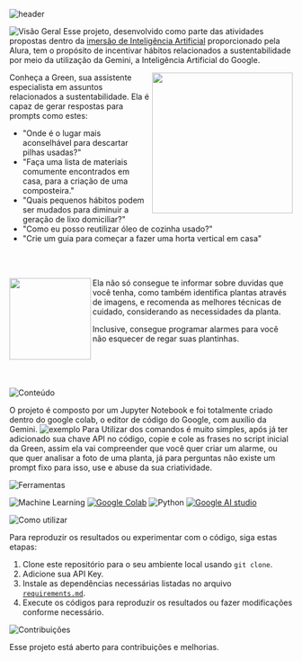 ![header](https://github.com/Thamine-sumaya/Projeto-APoIar/assets/160533319/da201775-33be-4d96-a35e-ae1784d8f8fe)

![Visão Geral](https://github.com/Thamine-sumaya/Projeto-APoIar/assets/160533319/cd19e88a-9630-4d4f-8cbe-baf5fd7aa56b)
Esse projeto, desenvolvido como parte das atividades propostas dentro da [imersão de Inteligência Artificial](https://github.com/Thamine-sumaya/Alura-Artificial-Intelligence/tree/main) proporcionado pela Alura, tem o propósito de incentivar hábitos relacionados a sustentabilidade por meio da utilização da Gemini, a Inteligência Artificial do Google. 
<div >
  <a >
   <img src="https://github.com/Thamine-sumaya/Projeto-APoIar/assets/160533319/822a821d-16d6-4d5e-9dfa-ba2895155aa6" width="250" align = "right" >
</a>
  <p align = "left"> Conheça a Green, sua assistente especialista em assuntos relacionados a sustentabilidade. Ela é capaz de gerar respostas para prompts como estes: </p>
  <ul>
    <li>"Onde é o lugar mais aconselhável para descartar pilhas usadas?"</li>
    <li>"Faça uma lista de materiais comumente encontrados em casa, para a criação de uma composteira."</li>
    <li>"Quais pequenos hábitos podem ser mudados para diminuir a geração de lixo domiciliar?"</li>
    <li>"Como eu posso reutilizar óleo de cozinha usado?"</li>
    <li>"Crie um guia para começar a fazer uma horta vertical em casa"</li>
  </ul>
</div>
<br>
<br>

<div >
  <a >
   <img src="https://github.com/Thamine-sumaya/Projeto-APoIar/assets/160533319/822ef50f-926f-4aaa-9df7-e166f206ff28" width="145" align = "left" >
</a>
  <p align = "left" text-align = "center" >Ela não só consegue te informar sobre duvidas que você tenha, como também identifica plantas através de imagens, e recomenda as melhores técnicas de cuidado, considerando as necessidades da planta. </p>
  <p> Inclusive, consegue programar alarmes para você não esquecer de regar suas plantinhas.</p>
</div>
<br>
<br>
<br>

![Conteúdo](https://github.com/Thamine-sumaya/Projeto-APoIar/assets/160533319/e8dbf21b-323a-4eb0-98fa-ff5c6604c41a)

O projeto é composto por um Jupyter Notebook e foi totalmente criado dentro do google colab, o editor de código do Google, com auxílio da Gemini.
![exemplo](https://github.com/Thamine-sumaya/Projeto-Sustentar/assets/160533319/272d25fb-a831-4ab6-8b5c-f959a6fff05c)
Para Utilizar dos comandos é muito simples, após já ter adicionado sua chave API no código, copie e cole as frases no script inicial da Green, assim ela vai compreender que você quer criar um alarme, ou que quer analisar a foto de uma planta, já para perguntas não existe um prompt fixo para isso, use e abuse da sua criatividade.


![Ferramentas](https://github.com/Thamine-sumaya/Projeto-APoIar/assets/160533319/7e3ac53d-73bc-4abe-85e1-f9bca58e23ef)

![Machine Learning](https://img.shields.io/badge/Gemini-000000?style=for-the-badge&logo=googlebard&logoColor=8DF121)
[![Google Colab](https://img.shields.io/badge/Colab-4796E4?style=for-the-badge&logo=googlecolab&color=000000)](https://colab.google)
![Python](https://img.shields.io/badge/python-000000?style=for-the-badge&logo=python&logoColor=8DF121)
[![Google AI studio](https://img.shields.io/badge/studio-000000?style=for-the-badge&logo=google&logoColor=8DF121)](https://aistudio.google.com/app/prompts/new_chat)

![Como utilizar](https://github.com/Thamine-sumaya/Projeto-APoIar/assets/160533319/a56ed6d5-c084-469c-b4ab-1a0290be1744)

Para reproduzir os resultados ou experimentar com o código, siga estas etapas:

1. Clone este repositório para o seu ambiente local usando `git clone`.
2. Adicione sua API Key.
3. Instale as dependências necessárias listadas no arquivo [`requirements.md`](https://github.com/Thamine-sumaya/Projeto-Sustentar/blob/main/requirements.md).
4. Execute os códigos para reproduzir os resultados ou fazer modificações conforme necessário.

![Contribuições](https://github.com/Thamine-sumaya/Projeto-APoIar/assets/160533319/992fbed8-fbcf-430b-b6be-c737cd0da21f)

Esse projeto está aberto para contribuições e melhorias.
